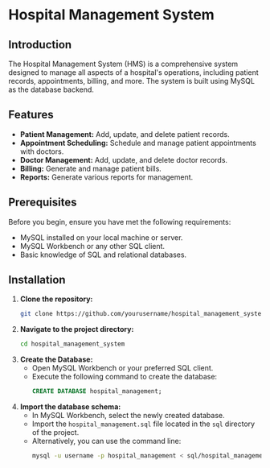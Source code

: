 # Hospital Management System

## Introduction
The Hospital Management System (HMS) is a comprehensive system designed to manage all aspects of a hospital's operations, including patient records, appointments, billing, and more. The system is built using MySQL as the database backend.

## Features
- **Patient Management:** Add, update, and delete patient records.
- **Appointment Scheduling:** Schedule and manage patient appointments with doctors.
- **Doctor Management:** Add, update, and delete doctor records.
- **Billing:** Generate and manage patient bills.
- **Reports:** Generate various reports for management.

## Prerequisites
Before you begin, ensure you have met the following requirements:
- MySQL installed on your local machine or server.
- MySQL Workbench or any other SQL client.
- Basic knowledge of SQL and relational databases.

## Installation
1. **Clone the repository:**
   ```bash
   git clone https://github.com/yourusername/hospital_management_system.git
   ```
2. **Navigate to the project directory:**
   ```bash
   cd hospital_management_system
   ```
3. **Create the Database:**
   - Open MySQL Workbench or your preferred SQL client.
   - Execute the following command to create the database:
     ```sql
     CREATE DATABASE hospital_management;
     ```
4. **Import the database schema:**
   - In MySQL Workbench, select the newly created database.
   - Import the `hospital_management.sql` file located in the `sql` directory of the project.
   - Alternatively, you can use the command line:
     ```bash
     mysql -u username -p hospital_management < sql/hospital_management.sql
     ```
